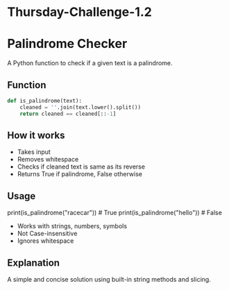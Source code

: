 # Thursday-Challenge-1.2



# Palindrome Checker

A Python function to check if a given text is a palindrome.

## Function

```python
def is_palindrome(text):
    cleaned = ''.join(text.lower().split())
    return cleaned == cleaned[::-1]
```
## How it works
- Takes input
- Removes whitespace
- Checks if cleaned text is same as its reverse
- Returns True if palindrome, False otherwise

## Usage


print(is_palindrome("racecar"))  # True
print(is_palindrome("hello"))  # False

- Works with strings, numbers, symbols
- Not Case-insensitive
- Ignores whitespace

## Explanation

A simple and concise solution using built-in string methods and slicing.